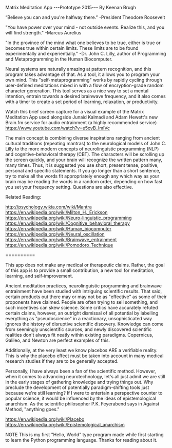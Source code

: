 Matrix Meditation App
---Prototype 2015---
By Keenan Brugh

“Believe you can and you're halfway there.” 
        -President Theodore Roosevelt
        
"You have power over your mind - not outside events. Realize this, and you will find strength."
        -Marcus Aurelius

"In the province of the mind what one believes to be true, either is true or becomes true within certain limits. These limits are to be found experimentally and experientially." 
        -Dr. John C. Lilly, author of Programming and Metaprogramming in the Human Biocomputer.

Neural systems are naturally amazing at pattern recognition, and this program takes advantage of that. As a tool, it allows you to program your own mind. This "self-metaprogramming" works by rapidly cycling through user-defined meditations mixed in with a flow of encryption-grade random character generation. This tool serves as a nice way to set a mental intention, entrain towards a desired brainwave frequency, and it also comes with a timer to create a set period of learning, relaxation, or productivity. 

Watch this brief screen capture for a visual example of the Matrix Meditation App used alongside Junaid Kalmadi and Adam Hewett's new Brain.fm service for audio entrainment (a highly recommended service) https://www.youtube.com/watch?v=e5ovB_ImIVc

The main concept is combining diverse inspirations ranging from ancient cultural traditions (repeating mantras) to the neurological models of John C. Lilly to the more modern concepts of neurolinguistic programming (NLP) and cognitive-behavioral therapy (CBT). The characters will be scrolling up the screen quickly, and your brain will recognize the written pattern many, many times. Thus, it is suggested you use short, present tense, positive, personal and specific statements. If you go longer than a short sentence, try to make all the words fit appropriately enough any which way as your brain may be reading the words in a random order, depending on how fast you set your frequency setting. Questions are also effective.

Related Reading:

http://psychology.wikia.com/wiki/Mantra
https://en.wikipedia.org/wiki/Milton_H._Erickson
https://en.wikipedia.org/wiki/Neuro-linguistic_programming
https://en.wikipedia.org/wiki/Cognitive_behavioral_therapy
https://en.wikipedia.org/wiki/Human_biocomputer
https://en.wikipedia.org/wiki/Neural_oscillation
https://en.wikipedia.org/wiki/Brainwave_entrainment
https://en.wikipedia.org/wiki/Pomodoro_Technique

==========

This app does not make any medical or therapeutic claims. Rather, the goal of this app is to provide a small contribution, a new tool for meditation, learning, and self-improvement.

Ancient meditation practices, neurolinguistic programming and brainwave entrainment have been studied with intriguing scientific results. That said, certain products out there may or may not be as "effective" as some of their proponents have claimed. People are often trying to sell something, and such incentives can skew science. Some critics have accurately refuted certain claims, however, an outright dismissal of all potential by labelling everything as "pseudoscience" in a reactionary, unsophisticated way ignores the history of disruptive scientific discovery. Knowledge can come from seemingly unscientific sources, and newly discovered scientific realities don't always fit neatly within existing paradigms. Copernicus, Galileo, and Newton are perfect examples of this.

Additionally, at the very least we know placebos ARE a verifiable reality. This is why the placebo effect must be taken into account in many medical research studies if they are to be generally accepted. 

Personally, I have always been a fan of the scientific method. However, when it comes to advancing neurotechnology, let's all just admit we are still in the early stages of gathering knowledge and trying things out. Why preclude the development of potentially paradigm-shifting tools just because we're still learning? If I were to entertain a perspective counter to popular science, it would be influenced by the ideas of epistemological anarchism. As the scientific philosopher P.K. Feyerabend says in Against Method, "anything goes."

https://en.wikipedia.org/wiki/Placebo
https://en.wikipedia.org/wiki/Epistemological_anarchism

NOTE
This is my first "Hello, World" type program made while first starting to learn the Python programming language. Thanks for reading about it.


